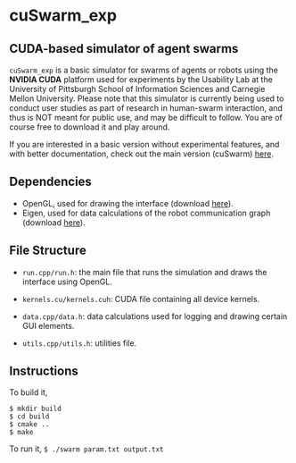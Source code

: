 # cuSwarm_exp

## CUDA-based simulator of agent swarms
`cuSwarm_exp` is a basic simulator for swarms of agents or robots using the **NVIDIA CUDA** platform used for experiments by the Usability Lab at the University of Pittsburgh School of Information Sciences and Carnegie Mellon University. Please note that this simulator is currently being used to conduct user studies as part of research in human-swarm interaction, and thus is NOT meant for public use, and may be difficult to follow. You are of course free to download it and play around.

If you are interested in a basic version without experimental features, and with better documentation, check out the main version (cuSwarm) [here](https://github.com/pmwalk/cuSwarm).

## Dependencies
- OpenGL, used for drawing the interface (download [here](https://www.opengl.org/wiki/Getting_Started#Downloading_OpenGL)).
- Eigen, used for data calculations of the robot communication graph (download [here](http://eigen.tuxfamily.org/index.php?title=Main_Page)).

## File Structure
- `run.cpp/run.h`: the main file that runs the simulation and draws the interface using OpenGL.

- `kernels.cu/kernels.cuh`: CUDA file containing all device kernels.

- `data.cpp/data.h`: data calculations used for logging and drawing certain GUI elements.

- `utils.cpp/utils.h`: utilities file.


## Instructions
To build it,
```
$ mkdir build
$ cd build
$ cmake ..
$ make
```

To run it, `$ ./swarm param.txt output.txt`
